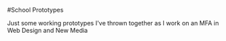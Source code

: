 #School Prototypes

Just some working prototypes I've thrown together as I work on an MFA in Web Design and New Media